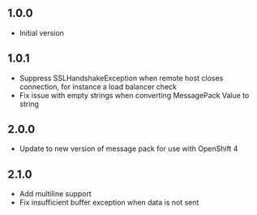 ## 1.0.0
- Initial version 

## 1.0.1
- Suppress SSLHandshakeException when remote host closes connection, for instance a load balancer check
- Fix issue with empty strings when converting MessagePack Value to string

## 2.0.0
- Update to new version of message pack for use with OpenShift 4

## 2.1.0
- Add multiline support 
- Fix insufficient buffer exception when data is not sent 